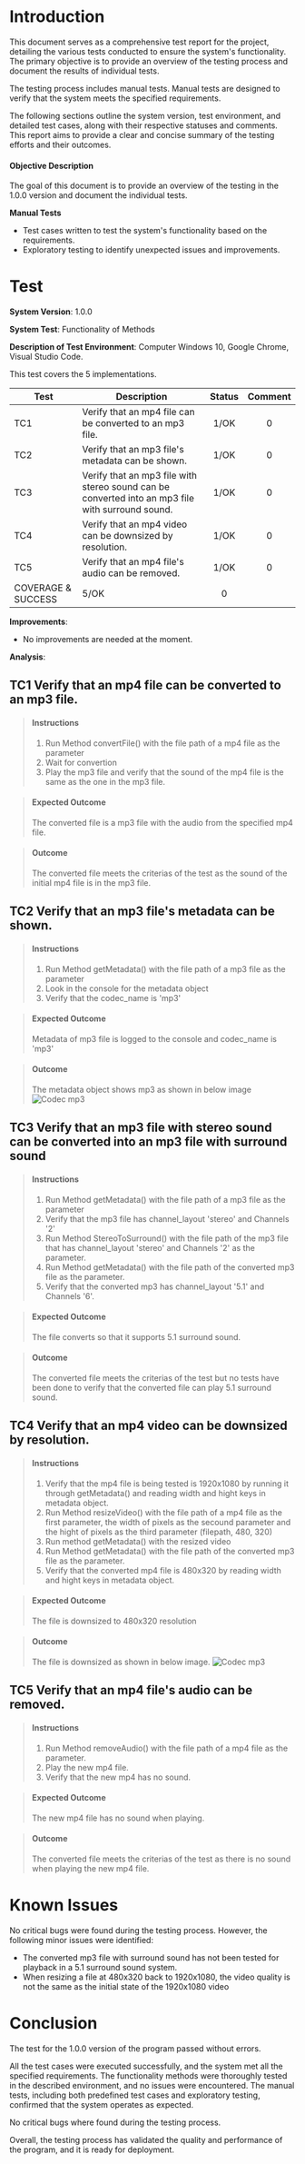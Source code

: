 
# Introduction

This document serves as a comprehensive test report for the project, detailing the various tests conducted to ensure the system's functionality. The primary objective is to provide an overview of the testing process and document the results of individual tests.

The testing process includes manual tests. Manual tests are designed to verify that the system meets the specified requirements.

The following sections outline the system version, test environment, and detailed test cases, along with their respective statuses and comments. This report aims to provide a clear and concise summary of the testing efforts and their outcomes.


#### **Objective Description**

The goal of this document is to provide an overview of the testing in the 1.0.0 version and document the individual tests.

**Manual Tests**
   * Test cases written to test the system's functionality based on the requirements.
   * Exploratory testing to identify unexpected issues and improvements.

# Test

**System Version**: 1.0.0

**System Test**: Functionality of Methods

**Description of Test Environment**: Computer Windows 10, Google Chrome, Visual Studio Code.

This test covers the 5 implementations.

| Test | Description | Status | Comment |
|------|-------------|:------:|:-------:|
| TC1 | Verify that an mp4 file can be converted to an mp3 file. | 1/OK | 0 |
| TC2 | Verify that an mp3 file's metadata can be shown. | 1/OK | 0 |
| TC3 | Verify that an mp3 file with stereo sound can be converted into an mp3 file with surround sound. | 1/OK | 0 |
| TC4 | Verify that an mp4 video can be downsized by resolution. | 1/OK | 0 |
| TC5 | Verify that an mp4 file's audio can be removed. | 1/OK | 0 |
| COVERAGE & SUCCESS | 5/OK | 0 |

**Improvements**:

* No improvements are needed at the moment.

**Analysis**:

## TC1 Verify that an mp4 file can be converted to an mp3 file.

> #### Instructions
>
> 1. Run Method convertFile() with the file path of a mp4 file as the parameter
> 2. Wait for convertion
> 3. Play the mp3 file and verify that the sound of the mp4 file is the same as the one in the mp3 file.

> #### Expected Outcome
>
> The converted file is a mp3 file with the audio from the specified mp4 file. 

> #### Outcome
> The converted file meets the criterias of the test as the sound of the initial mp4 file is in the mp3 file.

## TC2 Verify that an mp3 file's metadata can be shown.

> #### Instructions
>
> 1. Run Method getMetadata() with the file path of a mp3 file as the parameter
> 2. Look in the console for the metadata object
> 3. Verify that the codec_name is 'mp3'

> #### Expected Outcome
>
> Metadata of mp3 file is logged to the console and codec_name is 'mp3'

> #### Outcome
>The metadata object shows mp3 as shown in below image
> ![Codec mp3](public/codec.png)

## TC3 Verify that an mp3 file with stereo sound can be converted into an mp3 file with surround sound

> #### Instructions
>
> 1. Run Method getMetadata() with the file path of a mp3 file as the parameter
> 2. Verify that the mp3 file has channel_layout 'stereo' and Channels '2'
> 3. Run Method StereoToSurround() with the file path of the mp3 file that has channel_layout 'stereo' and Channels '2' as the parameter.
> 4. Run Method getMetadata() with the file path of the converted mp3 file as the parameter.
> 5. Verify that the converted mp3 has channel_layout '5.1' and Channels '6'.

> #### Expected Outcome
>
> The file converts so that it supports 5.1 surround sound.

> #### Outcome
> The converted file meets the criterias of the test but no tests have been done to verify that the converted file can play 5.1 surround sound. 

## TC4 Verify that an mp4 video can be downsized by resolution.

> #### Instructions
>
> 1. Verify that the mp4 file is being tested is 1920x1080 by running it through getMetadata() and reading width and hight keys in metadata object.
> 2. Run Method resizeVideo() with the file path of a mp4 file as the first parameter, the width of pixels as the secound parameter and the hight of pixels as the third parameter (filepath, 480, 320)
> 3. Run method getMetadata() with the resized video
> 4. Run Method getMetadata() with the file path of the converted mp3 file as the parameter.
> 5. Verify that the converted mp4 file is 480x320 by reading width and hight keys in metadata object.

> #### Expected Outcome
>
> The file is downsized to 480x320 resolution

> #### Outcome
>The file is downsized as shown in below image.
> ![Codec mp3](public/resize.png) 

## TC5 Verify that an mp4 file's audio can be removed.

> #### Instructions
>
> 1. Run Method removeAudio() with the file path of a mp4 file as the parameter.
> 2. Play the new mp4 file.
> 3. Verify that the new mp4 has no sound.

> #### Expected Outcome
>
> The new mp4 file has no sound when playing.

> #### Outcome
> The converted file meets the criterias of the test as there is no sound when playing the new mp4 file.


# Known Issues

No critical bugs were found during the testing process. However, the following minor issues were identified:
- The converted mp3 file with surround sound has not been tested for playback in a 5.1 surround sound system.
- When resizing a file at 480x320 back to 1920x1080, the video quality is not the same as the initial state of the 1920x1080 video

# Conclusion
The test for the 1.0.0 version of the program passed without errors.

All the test cases were executed successfully, and the system met all the specified requirements. The functionality methods were thoroughly tested in the described environment, and no issues were encountered. The manual tests, including both predefined test cases and exploratory testing, confirmed that the system operates as expected. 

No critical bugs where found during the testing process.

Overall, the testing process has validated the quality and performance of the program, and it is ready for deployment.